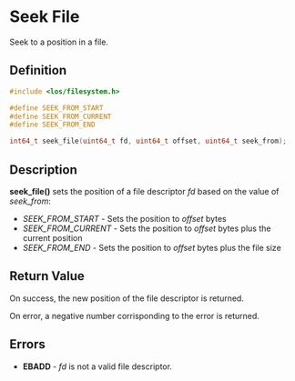 # Seek File
Seek to a position in a file.

## Definition
```c
#include <los/filesystem.h>

#define SEEK_FROM_START
#define SEEK_FROM_CURRENT
#define SEEK_FROM_END

int64_t seek_file(uint64_t fd, uint64_t offset, uint64_t seek_from);
```

## Description
**seek_file()** sets the position of a file descriptor *fd* based on the value of *seek_from*:
 * *SEEK_FROM_START* - Sets the position to *offset* bytes
 * *SEEK_FROM_CURRENT* - Sets the position to *offset* bytes plus the current position
 * *SEEK_FROM_END* - Sets the position to *offset* bytes plus the file size

## Return Value
On success, the new position of the file descriptor is returned.

On error, a negative number corrisponding to the error is returned.

## Errors
 * **EBADD** - *fd* is not a valid file descriptor.